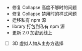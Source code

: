 - 修复 Collapse 高度不够时的问题
- 修复 Collapse 禁用时的样式问题
- 迁移私有 npm 源
- library 打包到私有 npm 源
- 更新 2.0 加密到线上

- [ ] 3D 虚拟人物从主办方选择